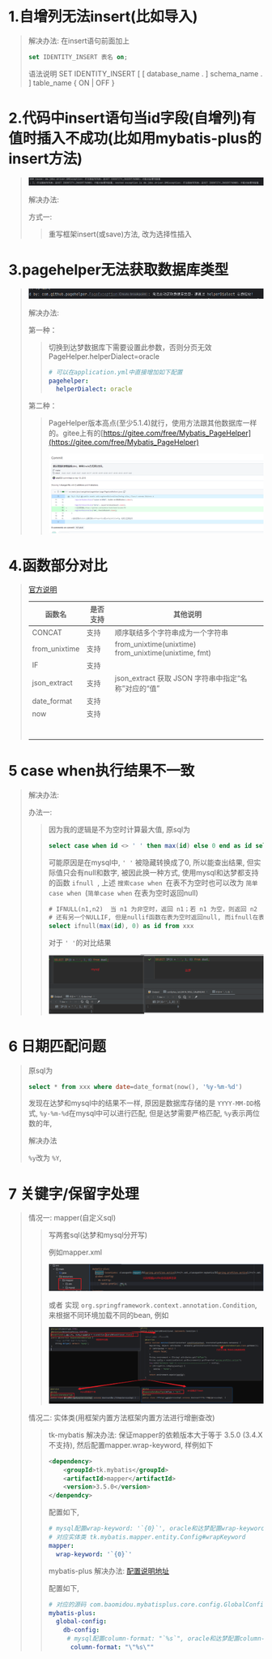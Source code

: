 # 1.自增列无法insert(比如导入)

> 解决办法: 在insert语句前面加上
>
> ```sql
> set IDENTITY_INSERT 表名 on;
>
> ```
>
> 语法说明
> SET IDENTITY_INSERT [ [ database_name . ] schema_name . ] table_name { ON | OFF }

# 2.代码中insert语句当id字段(自增列)有值时插入不成功(比如用mybatis-plus的insert方法)

> ![1689239978499](image/1.mysql迁移达梦遇到的问题/1689239978499.png)
>
> 解决办法:
>
> 方式一:
>
>> 重写框架insert(或save)方法, 改为选择性插入
>>

# 3.pagehelper无法获取数据库类型

> ![1689235786259](image/1.mysql迁移达梦遇到的问题/1689235786259.png)
>
> 解决办法:
>
> 第一种：
>
>> 切换到达梦数据库下需要设置此参数，否则分页无效
>> PageHelper.helperDialect=oracle
>>
>> ```yml
>> # 可以在application.yml中直接增加如下配置
>> pagehelper:
>>   helperDialect: oracle
>> ```
>>
>
> 第二种：
>
>> PageHelper版本高点(至少5.1.4)就行，使用方法跟其他数据库一样的。gitee上有的[https://gitee.com/free/Mybatis_PageHelper](https://gitee.com/free/Mybatis_PageHelper)
>>
>> ![1689237439266](image/1.mysql迁移达梦遇到的问题/1689237439266.png)
>>

# 4.函数部分对比

> [官方说明](https://eco.dameng.com/document/dm/zh-cn/pm/function.html)
>
> | 函数名        | 是否支持 | 其他说明                                                  |
> | ------------- | -------- | --------------------------------------------------------- |
> | CONCAT        | 支持     | 顺序联结多个字符串成为一个字符串                          |
> | from_unixtime | 支持     | from_unixtime(unixtime)<br />from_unixtime(unixtime, fmt) |
> | IF            | 支持     |                                                           |
> | json_extract  | 支持     | json_extract 获取 JSON 字符串中指定“名称”对应的“值”   |
> | date_format   | 支持     |                                                           |
> | now           | 支持     |                                                           |
> |               |          |                                                           |
> |               |          |                                                           |
> |               |          |                                                           |
> |               |          |                                                           |
> |               |          |                                                           |
> |               |          |                                                           |
> |               |          |                                                           |

# 5 case when执行结果不一致

> 解决办法:
>
> 办法一:
>
>> 因为我的逻辑是不为空时计算最大值, 原sql为
>>
>> ```sql
>> select case when id <> ' ' then max(id) else 0 end as id select xxx
>> ```
>>
>> 可能原因是在mysql中, `' '` 被隐藏转换成了0, 所以能查出结果, 但实际值只会有null和数字,  被因此换一种方式, 使用mysql和达梦都支持的函数 `ifnull `, 上述 `搜索case when `在表不为空时也可以改为 `简单case when `(`简单case when` 在表为空时返回null)
>>
>> ```sql
>> # IFNULL(n1,n2)	当 n1 为非空时，返回 n1；若 n1 为空，则返回 n2
>> # 还有另一个NULLIF, 但是nullif函数在表为空时返回null, 而ifnull在表为空时返回0
>> select ifnull(max(id), 0) as id from xxx
>> ```
>>
>> 对于 `' '`的对比结果
>>
>> ![1689318858461](image/1.mysql迁移达梦遇到的问题/1689318858461.png)
>>

# 6 日期匹配问题

> 原sql为
>
> ```sql
> select * from xxx where date=date_format(now(), '%y-%m-%d')
> ```
>
> 发现在达梦和mysql中的结果不一样, 原因是数据库存储的是 `YYYY-MM-DD`格式, `%y-%m-%d`在mysql中可以进行匹配, 但是达梦需要严格匹配, `%y`表示两位数的年,
>
> 解决办法
>
> `%y`改为 `%Y`,

# 7 关键字/保留字处理

> 情况一: mapper(自定义sql)
>
>> 写两套sql(达梦和mysql分开写)
>>
>> 例如mapper.xml
>>
>> ![1689921067406](image/1.mysql迁移达梦遇到的问题/1689921067406.png)
>>
>> 或者 实现 `org.springframework.context.annotation.Condition`, 来根据不同环境加载不同的bean, 例如
>>
>> ![1689922035512](image/1.mysql迁移达梦遇到的问题/1689922035512.png)
>>
>
> 情况二: 实体类(用框架内置方法框架内置方法进行增删查改)
>
>> tk-mybatis 解决办法:  保证mapper的依赖版本大于等于 3.5.0 (3.4.X不支持), 然后配置mapper.wrap-keyword, 样例如下
>>
>> ```xml
>> <dependency>
>>     <groupId>tk.mybatis</groupId>
>>     <artifactId>mapper</artifactId>
>>     <version>3.5.0</version>
>> </denpendcy>
>> ```
>> 配置如下,
>>
>> ```yaml
>> # mysql配置wrap-keyword: '`{0}`', oracle和达梦配置wrap-keyword: '"{0}"', 请根据自己数据库的关键字转义符进行配置
>> # 对应实体类 tk.mybatis.mapper.entity.Config#wrapKeyword
>> mapper:
>>   wrap-keyword: '`{0}`'
>> ```
>> mybatis-plus 解决办法: [配置说明地址](https://baomidou.com/pages/56bac0/#columnformat)
>>
>> 配置如下,
>>
>> ```yaml
>> # 对应的源码 com.baomidou.mybatisplus.core.config.GlobalConfig.DbConfig#columnFormat, 版本需要大于等于3.3.1
>> mybatis-plus:
>>   global-config:
>>     db-config:
>>      # mysql配置column-format: "`%s`", oracle和达梦配置column-format: "\"%s\"", 请根据自己数据库的关键字转义符进行配置
>>       column-format: "\"%s\""
>> ```
>>
